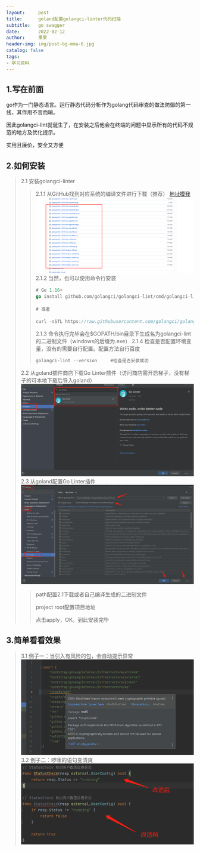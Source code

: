 ```yaml
---
layout:     post
title:      goland配置golangci-linter代码扫描
subtitle:   go swagger
date:       2022-02-12
author:     果果
header-img: img/post-bg-mma-6.jpg
catalog: false
tags:
- 学习资料
---
```



## 1.写在前面
go作为一门静态语言。运行静态代码分析作为golang代码审查的做法防御的第一线，其作用不言而喻。

因此golangci-lint就诞生了，在安装之后他会在终端的问题中显示所有的代码不规范的地方及优化提示。

实用且廉价，安全又方便


## 2.如何安装
>2.1 安装golangci-linter
>>2.1.1  从GitHub找到对应系统的编译文件进行下载（推荐） <a href="https://github.com/golangci/golangci-lint/releases/tag/v1.43.0" target="_blank">地址摸我</a>
![pic](/img-post/202202/golinter-1.png "pic")
>>2.1.2  当然，也可以使用命令行安装
>>```go
>># Go 1.16+
>>go install github.com/golangci/golangci-lint/cmd/golangci-lint@v1.43.0
>>
>># 或者
>>
>>curl -sSfL https://raw.githubusercontent.com/golangci/golangci-lint/master/install.sh sh -s -- -b $(go env GOPATH)/bin v1.43.0
>>```
>>2.1.3   命令执行完毕会在$GOPATH/bin目录下生成名为golangci-lint的二进制文件（windows的后缀为.exe）
>>2.1.4   检查是否配置环境变量，没有的需要自行配置。配置方法自行百度
>>```go
>>golangci-lint --version     #检查是否安装成功
>>```
>2.2 从goland插件商店下载Go Linter插件（访问商店需开启梯子，没有梯子的可本地下载后导入goland）
![pic](/img-post/202202/golinter-2.png "pic")
>2.3  从goland配置Go Linter插件
![pic](/img-post/202202/golinter-3.png "pic")
>>path配置2.1下载或者自己编译生成的二进制文件
>>
>>project root配置项目地址
>>
>>点击apply，OK。到此安装完毕

## 3.简单看看效果
>3.1 例子一：当引入有风险的包，会自动提示异常
![pic](/img-post/202202/golinter-4.png "pic")
>3.2 例子二：啰嗦的语句变清爽
![pic](/img-post/202202/golinter-5.png "pic")